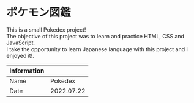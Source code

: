 <h1>ポケモン図鑑</h1

This is a small Pokedex project!
<br>
The objective of this project was to learn and practice HTML, CSS and JavaScript.
<br>
I take the opportunity to learn Japanese language with this project and i enjoyed it!.

| Information ||
| ---- | ---- |
| Name | Pokedex |
| Date | 2022.07.22 |
